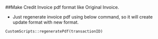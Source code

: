 ##Make Credit Invoice pdf format like Original Invoice.

- Just regenerate invoice pdf using below command, so it will create update format with new format.

```
CustomScripts::regeneratePdf(transactionID)
```